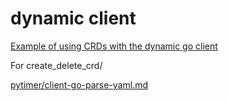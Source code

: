 # dynamic client

[Example of using CRDs with the dynamic go client](https://gist.github.com/tallclair/2491c8034f62629b224260fb8a1854d9)

For create_delete_crd/

[pytimer/client-go-parse-yaml.md](https://gist.github.com/pytimer/0ad436972a073bb37b8b6b8b474520fc)